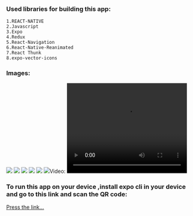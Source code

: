 ### Used libraries for building this app:

    1.REACT-NATIVE
    2.Javascript
    3.Expo
    4.Redux
    5.React-Navigation
    6.React-Native-Reanimated
    7.React Thunk
    8.expo-vector-icons

### Images:

<html>

<body>
<img src="./assets/menuItem.jpg">
<img src="./ProjectVideoImages/photo_2022-05-03_18-44-49 (4).jpg">
<img src="./ProjectVideoImages/photo_2022-05-03_18-44-49 (3).jpg">
<img src="./ProjectVideoImages/photo_2022-05-03_18-44-49.jpg">
<img src="./ProjectVideoImages/photo_2022-05-03_18-44-49 (6).jpg">
<img src="./ProjectVideoImages/photo_2022-05-03_18-44-49 (7).jpg>

### Video:

<video width="320" height="240" autoplay>
  <source src="./ProjectVideoImages/video_2022-05-04_01-09-50.mp4" type="video/mp4">

</video>
</body>
</html>

### To run this app on your device ,install expo cli in your device and go to this link and scan the QR code:

<a href="">Press the link...</a>
